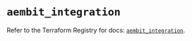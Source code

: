 # `aembit_integration`

Refer to the Terraform Registry for docs: [`aembit_integration`](https://registry.terraform.io/providers/aembit/aembit/1.25.1/docs/resources/integration).
